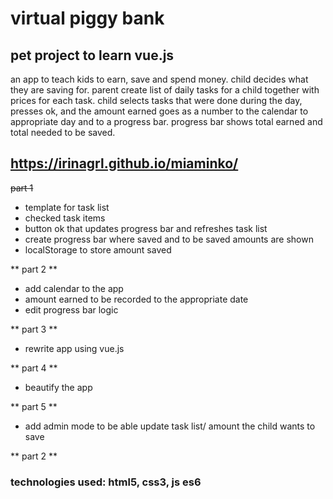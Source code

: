 # virtual piggy bank

## pet project to learn vue.js
 an app to teach kids to earn, save and spend money. child decides what they are saving for. parent create list of daily tasks for a child together with prices for each task. child selects tasks that were done during the day, presses ok, and the amount earned goes as a number to the calendar to appropriate day and to a progress bar. progress bar shows total earned and total needed to be saved.

## https://irinagrl.github.io/miaminko/

~~part 1~~
* template for task list 
* checked task items
* button ok that updates progress bar and refreshes task list
* create progress bar where saved and to be saved amounts are shown
* localStorage to store amount saved

** part 2 **
* add calendar to the app
* amount earned to be recorded to the appropriate date
* edit progress bar logic

** part 3 **
* rewrite app using vue.js

** part 4 **
* beautify the app

** part 5 **
* add admin mode to be able update task list/ amount the child wants to save

** part 2 **

### technologies used: html5, css3, js es6
